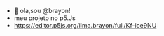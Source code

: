 - 👋 ola,sou @brayon!
- meu projeto no p5.Js
- https://editor.p5js.org/lima.brayon/full/Kf-ice9NU















